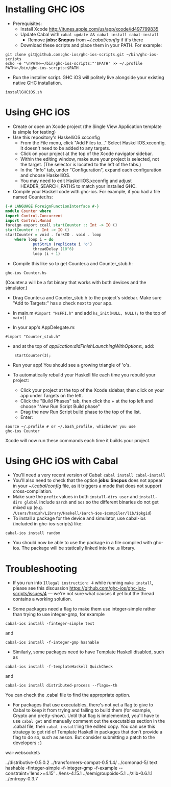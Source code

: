 # Installing GHC iOS

* Prerequisites:
   * Install Xcode http://itunes.apple.com/us/app/xcode/id497799835
   * Update Cabal with ```cabal update && cabal install cabal-install```
      * Remove **jobs: $ncpus** from *~/.cabal/config* if it's there
   * Download these scripts and place them in your PATH. For example:
```
git clone git@github.com:ghc-ios/ghc-ios-scripts.git ~/bin/ghc-ios-scripts
echo -e "\nPATH=~/bin/ghc-ios-scripts:"'$PATH' >> ~/.profile
PATH=~/bin/ghc-ios-scripts:$PATH
```

* Run the installer script. GHC iOS will politely live alongside your existing native GHC installation.
```
installGHCiOS.sh
```

# Using GHC iOS

* Create or open an Xcode project (the Single View Application template is simple for testing)
* Use this repository's HaskelliOS.xcconfig
    * From the File menu, click "Add Files to..." Select HaskelliOS.xcconfig. It doesn't need to be added to any targets.
    * Click on your project at the top of the Xcode navigator sidebar.
    * Within the editing window, make sure your project is selected, not the target. (The selector is located to the left of the tabs.)
    * In the "Info" tab, under "Configuration", expand each configuration and choose HaskelliOS.
    * You may need to edit HaskelliOS.xcconfig and adjust HEADER_SEARCH_PATHS to match your installed GHC.
* Compile your Haskell code with ghc-ios. For example, if you had a file named Counter.hs:
```haskell
{-# LANGUAGE ForeignFunctionInterface #-}
module Counter where
import Control.Concurrent
import Control.Monad
foreign export ccall startCounter :: Int -> IO ()
startCounter :: Int -> IO ()
startCounter = void . forkIO . void . loop
    where loop i = do
            putStrLn (replicate i 'o')
            threadDelay (10^6)
            loop (i + 1)
```
* Compile this like so to get Counter.a and Counter_stub.h:
```
ghc-ios Counter.hs
```
(Counter.a will be a fat binary that works with both devices and the simulator.)


* Drag Counter.a and Counter_stub.h to the project's sidebar. Make sure "Add to Targets:" has a check next to your app.

* In main.m ```#import "HsFFI.h"``` and add ```hs_init(NULL, NULL);``` to the top of ```main()```

* In your app's AppDelegate.m:
```
#import "Counter_stub.h"
```
* and at the top of *application:didFinishLaunchingWithOptions:*, add:
```
    startCounter(3);
```

* Run your app! You should see a growing triangle of 'o's.

* To automatically rebuild your Haskell file each time you rebuild your project:
   * Click your project at the top of the Xcode sidebar, then click on your app under Targets on the left.
   * Click the "Build Phases" tab, then click the + at the top left and choose "New Run Script Build phase"
   * Drag the new Run Script build phase to the top of the list.
   * Enter:
```
source ~/.profile # or ~/.bash_profile, whichever you use
ghc-ios Counter
```
Xcode will now run these commands each time it builds your project.

# Using GHC iOS with Cabal

* You'll need a very recent version of Cabal: ```cabal install cabal-install```
* You'll also need to check that the option **jobs: $ncpus** does not appear in your *~/.cabal/config* file, as it triggers a mode that does not support cross-compilation.
* Make sure the `prefix` values in both `install-dirs user` and `install-dirs global` include `$arch` and `$os` so the different binaries do not get mixed up (e.g. `/Users/hamish/Library/Haskell/$arch-$os-$compiler/lib/$pkgid`)
* To install a package for the device and simulator, use cabal-ios (included in ghc-ios-scripts) like:
```
cabal-ios install random
```
* You should now be able to use the package in a file compiled with ghc-ios. The package will be statically linked into the .a library.

# Troubleshooting

* If you run into ```Illegal instruction: 4``` while running ```make install```, please see this discussion https://github.com/ghc-ios/ghc-ios-scripts/issues/4 — we're not sure what causes it yet but the thread contains a working solution.

* Some packages need a flag to make them use integer-simple rather than trying to use integer-gmp, for example
```
cabal-ios install -finteger-simple text
```
and
```
cabal-ios install -f-integer-gmp hashable
```
* Similarly, some packages need to have Template Haskell disabled, such as
```
cabal-ios install -f-templateHaskell QuickCheck
```
and
```
cabal-ios install distributed-process --flags=-th
```

You can check the .cabal file to find the appropriate option.

* For packages that use executables, there's not yet a flag to give to Cabal to keep it from trying and failing to build them (for example, Crypto and pretty-show). Until that flag is implemented, you'll have to use ```cabal get``` and manually comment out the executables section in the .cabal file, then ```cabal install```'ing the edited copy. You can use this strategy to get rid of Template Haskell in packages that don't provide a flag to do so, such as aeson. But consider submitting a patch to the developers : )

wai-websockets

../distributive-0.5.0.2 ../transformers-compat-0.5.1.4/ ../comonad-5/ text hashable -finteger-simple -f-integer-gmp -f-example --constraint='lens>=4.15' ../lens-4.15.1 ../semigroupoids-5.1 ../zlib-0.6.1.1 ../entropy-0.3.7

